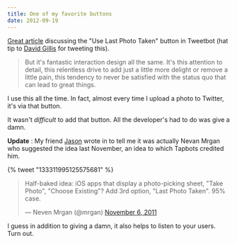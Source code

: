 ```yaml
---
title: One of my favorite buttons
date: 2012-09-19
---
```


[Great article](http://fuckjetpacks.com/read/one_of_my_favorite_buttons) discussing the "Use Last Photo Taken" button in Tweetbot (hat tip to [David Gillis](https://twitter.com/davegillis) for tweeting this).

> But it's fantastic interaction design all the same. It's this attention to detail, this relentless drive to add just a little more delight or remove a little pain, this tendency to never be satisfied with the status quo that can lead to great things.

I use this all the time. In fact, almost every time I upload a photo to Twitter, it's via that button.

It wasn't _difficult_ to add that button. All the developer's had to do was give a damn.

**Update** : My friend [Jason](http://twitter.com/jasonbrennan) wrote in to tell me it was actually Nevan Mrgan who suggested the idea last November, an idea to which Tapbots credited him.

{% tweet "133311995125575681" %}

> Half-baked idea: iOS apps that display a photo-picking sheet, "Take Photo", "Choose Existing"? Add 3rd option, "Last Photo Taken". 95% case.
>
> — Neven Mrgan (@mrgan) [November 6, 2011](https://twitter.com/mrgan/status/133311995125575681)<script src="//platform.twitter.com/widgets.js" charset="utf-8"></script>

I guess in addition to giving a damn, it also helps to listen to your users. Turn out.

